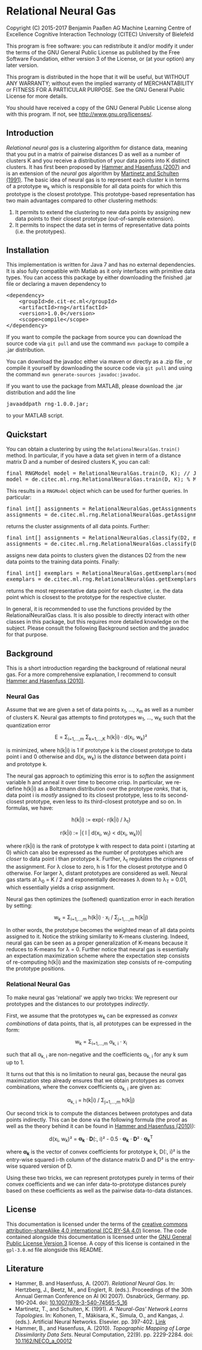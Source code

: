 # Relational Neural Gas

Copyright (C) 2015-2017
Benjamin Paaßen
AG Machine Learning
Centre of Excellence Cognitive Interaction Technology (CITEC)
University of Bielefeld

This program is free software: you can redistribute it and/or modify
it under the terms of the GNU General Public License as published by
the Free Software Foundation, either version 3 of the License, or
(at your option) any later version.

This program is distributed in the hope that it will be useful,
but WITHOUT ANY WARRANTY; without even the implied warranty of
MERCHANTABILITY or FITNESS FOR A PARTICULAR PURPOSE. See the
GNU General Public License for more details.

You should have received a copy of the GNU General Public License
along with this program.  If not, see <http://www.gnu.org/licenses/>.

## Introduction

_Relational neural gas_ is a clustering algorithm for distance data, meaning that you put in a
matrix of pairwise distances D as well as a number of clusters K and you receive a distribution of
your data points into K distinct clusters. It has first been proposed by
[Hammer and Hasenfuss (2007)][1] and is an extension of the _neural gas_ algorithm by
[Martinetz and Schulten (1991)][2]. The basic idea of neural gas is to represent each cluster k in
terms of a prototype w<sub>k</sub> which is responsible for all data points for which this
prototype is the closest prototype. This prototype-based representation has two main advantages
compared to other clustering methods:

1. It permits to extend the clustering to new data points by assigning new data points to their
closest prototype (out-of-sample extension).
2. It permits to inspect the data set in terms of representative data points (i.e. the prototypes).

## Installation

This implementation is written for Java 7 and has no external dependencies. It is also fully
compatible with Matlab as it only interfaces with primitive data types. You can access this package
by either downloading the finished .jar file <!--TODO: Download link-->
or declaring a maven dependency to

<pre>
&lt;dependency&gt;
	&lt;groupId&gt;de.cit-ec.ml&lt;/groupId&gt;
	&lt;artifactId&gt;rng&lt;/artifactId&gt;
	&lt;version&gt;1.0.0&lt;/version&gt;
	&lt;scope&gt;compile&lt;/scope&gt;
&lt;/dependency&gt;
</pre>

If you want to compile the package from source you can download the source code via `git pull` <!-- TODO GIT LINK--> and use the command `mvn package` to compile a .jar distribution.

You can download the javadoc either via maven or directly as a .zip file <!-- TODO Link -->,
or compile it yourself by downloading the source code via `git pull` and using the command
`mvn generate-sources javadoc:javadoc`.

If you want to use the package from MATLAB, please download the .jar distribution and add the
line

<pre>javaaddpath rng-1.0.0.jar;</pre>

to your MATLAB script.

## Quickstart

You can obtain a clustering by using the `RelationalNeuralGas.train()` method. In particular,
if you have a data set given in term of a distance matrix D and a number of desired clusters K,
you can call:

<pre>
final RNGModel model = RelationalNeuralGas.train(D, K); // Java
model = de.citec.ml.rng.RelationalNeuralGas.train(D, K); % MATLAB
</pre>

This results in a `RNGModel` object which can be used for further queries. In particular:

<pre>final int[] assignments = RelationalNeuralGas.getAssignments(model); // Java
assignments = de.citec.ml.rng.RelationalNeuralGas.getAssignments(model) %MATLAB</pre>

returns the cluster assignments of all data points. Further:

<pre>final int[] assignments = RelationalNeuralGas.classify(D2, model); // Java
assignments = de.citec.ml.rng.RelationalNeuralGas.classify(D2, model) %MATLAB</pre>

assigns new data points to clusters given the distances D2 from the new data points to the training
data points. Finally:

<pre>final int[] exemplars = RelationalNeuralGas.getExemplars(model); // Java
exemplars = de.citec.ml.rng.RelationalNeuralGas.getExemplars(model); % MATLAB</pre>

returns the most representative data point for each cluster, i.e. the data point which is closest
to the prototype for the respective cluster.

In general, it is recommended to use the functions provided by the RelationalNeuralGas class.
It is also possible to directly interact with other classes in this package, but this requires more
detailed knowledge on the subject. Please consult the following Background section and the javadoc
for that purpose.

## Background

This is a short introduction regarding the background of relational neural gas. For a more
comprehensive explanation, I recommend to consult [Hammer and Hasenfuss (2010)][3].

### Neural Gas

Assume that we are given a set of data points x<sub>1</sub>, ..., x<sub>m</sub> as well as a number
of clusters K. Neural gas attempts to find prototypes w<sub>1</sub>, ..., w<sub>K</sub> such that
the quantization error

<center>E = &Sigma;<sub>i=1,...,m</sub> &Sigma;<sub>k=1,...,K</sub> h(k|i) &middot; d(x<sub>i</sub>, w<sub>k</sub>)²</center>

is minimized, where h(k|i) is 1 if prototype k is the closest prototype to data point i and 0
otherwise and d(x<sub>i</sub>, w<sub>k</sub>) is the _distance_ between data point i and prototype k.

The neural gas approach to optimizing this error is to _soften_ the assignment variable h and
anneal it over time to become crisp. In particular, we re-define h(k|i) as a Boltzmann
distribution over the prototype _ranks_, that is, data point i is _mostly_ assigned to its closest
prototype, less to its second-closest prototype, even less to its third-closest prototype and so
on. In formulas, we have:

<center>
h(k|i) := exp(- r(k|i) / &lambda;<sub>t</sub>)

r(k|i) := |{ l | d(x<sub>i</sub>, w<sub>l</sub>) &lt; d(x<sub>i</sub>, w<sub>k</sub>)}|
</center>

where r(k|i) is the rank of prototype k with respect to data point i (starting at 0) which can also
be expressed as the number of prototypes which are _closer_ to data point i than prototype k.
Further, &lambda;<sub>t</sub> regulates the _crispness_ of the assignment. For &lambda; close to
zero, h is 1 for the closest prototype and 0 otherwise. For larger &lambda;, distant prototypes
are considered as well. Neural gas starts at &lambda;<sub>0</sub> = K / 2 and exponentially
decreases &lambda; down to &lambda;<sub>T</sub> = 0.01, which essentially yields a crisp assignment.

Neural gas then optimizes the (softened) quantization error in each iteration by setting:

<center>w<sub>k</sub> = &Sigma;<sub>i=1,...,m</sub> h(k|i) &middot; x<sub>i</sub> /
	&Sigma;<sub>j=1,...,m</sub> h(k|j)</center>

In other words, the prototype becomes the weighted mean of all data points assigned to it. Notice
the striking similarity to K-means clustering. Indeed, neural gas can be seen as a proper
generalization of K-means because it reduces to K-means for &lambda; = 0. Further notice that neural
gas is essentially an expectation maximization scheme where the expectation step consists of
re-computing h(k|i) and the maximization step consists of re-computing the prototype positions.

### Relational Neural Gas

To make neural gas 'relational' we apply two tricks: We represent our prototypes and
the distances to our prototypes _indirectly_.

First, we assume that the prototypes w<sub>k</sub> can be expressed as _convex combinations_ of
data points, that is, all prototypes can be expressed in the form:

<center>w<sub>k</sub> = &Sigma;<sub>i=1,...,m</sub> &alpha;<sub>k, i</sub> &middot; x<sub>i</sub></center>

such that all &alpha;<sub>k, i</sub> are non-negative and the coefficients &alpha;<sub>k, i</sub>
for any k sum up to 1.

It turns out that this is no limitation to neural gas, because the neural gas maximization
step already ensures that we obtain prototypes as convex combinations, where the convex
coefficients &alpha;<sub>k, i</sub> are given as:

<center>&alpha;<sub>k, i</sub> = h(k|i) / &Sigma;<sub>j=1,...,m</sub> h(k|j)</center>

Our second trick is to compute the distances between prototypes and data points indirectly. This
can be done via the following formula (the proof as well as the theory behind it can be found in
[Hammer and Hasenfuss (2010)][3]):

<center>d(x<sub>i</sub>, w<sub>k</sub>)² = <strong>&alpha;<sub>k</sub></strong> &middot; <strong>D</strong>(:, i)²
- 0.5 &middot; <strong>&alpha;<sub>k</sub></strong> &middot; <strong>D</strong>² &middot; <strong>&alpha;<sub>k</sub></strong><sup>T</sup></strong></center>

where <strong>&alpha;<sub>k</sub></strong> is the vector of convex coefficients for prototype k,
D(:, i)² is the entry-wise squared i-th column of the distance matrix D and D² is the entry-wise
squared version of D.

Using these two tricks, we can represent prototypes purely in terms of their convex coefficients
and we can infer data-to-prototype distances purely based on these coefficients as well as the
pairwise data-to-data distances.

## License

This documentation is licensed under the terms of the [creative commons attribution-shareAlike 4.0 international (CC BY-SA 4.0)](https://creativecommons.org/licenses/by-sa/4.0/) license. The code
contained alongside this documentation is licensed unter the
[GNU General Public License Version 3](https://www.gnu.org/licenses/gpl-3.0.en.html) license.
A copy of this license is contained in the `gpl-3.0.md` file alongside this README.

## Literature

* Hammer, B. and Hasenfuss, A. (2007). _Relational Neural Gas_. In: Hertzberg, J., Beetz, M., and Englert, R. (eds.). Proceedings of the 30th Annual German Conference on AI (KI 2007). Osnabrück, Germany. pp. 190-204. doi: [10.1007/978-3-540-74565-5_16][1]
* Martinetz, T., and Schulten, K. (1991). _A 'Neural-Gas' Network Learns Topologies_. In: Kohonen, T., Mäkisara, K., Simula, O., and Kangas, J. (eds.). Artificial Neural Networks. Elsevier. pp. 397-402. [Link][2]
* Hammer, B., and Hasenfuss, A. (2010). _Topographic Mapping of Large Dissimilarity Data Sets_. Neural Computation, 22(9). pp. 2229-2284. doi: [10.1162/NECO_a_00012](https://doi.org/10.1162/NECO_a_00012)

[1]: https://doi.org/10.1007/978-3-540-74565-5_16 "Hammer, B. and Hasenfuss, A. (2007). Relational Neural Gas. In: Hertzberg, J., Beetz, M., and Englert, R. (eds.). Proceedings of the 30th Annual German Conference on AI (KI 2007). Osnabrück, Germany. pp. 190-204."
[2]: https://www.ks.uiuc.edu/Publications/Papers/PDF/MART91B/MART91B.pdf "Martinetz, T., and Schulten, K. (1991). A 'Neural-Gas' Network Learns Topologies. In: Kohonen, T., Mäkisara, K., Simula, O., and Kangas, J. (eds.). Artificial Neural Networks. Elsevier. pp. 397-402."
[3]: http://www.in.tu-clausthal.de/fileadmin/homes/techreports/ifi1001hammer.pdf "Hammer, B., and Hasenfuss, A. (2010). Topographic Mapping of Large Dissimilarity Data Sets. Neural Computation, 22(9). pp. 2229-2284. doi: 10.1162/NECO_a_00012"
